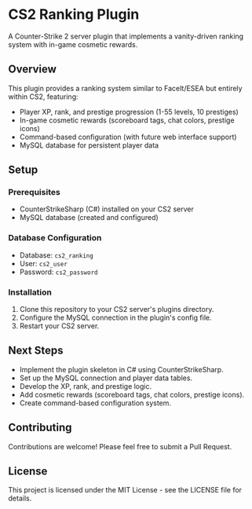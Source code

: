 # CS2 Ranking Plugin

A Counter-Strike 2 server plugin that implements a vanity-driven ranking system with in-game cosmetic rewards.

## Overview

This plugin provides a ranking system similar to FaceIt/ESEA but entirely within CS2, featuring:

- Player XP, rank, and prestige progression (1-55 levels, 10 prestiges)
- In-game cosmetic rewards (scoreboard tags, chat colors, prestige icons)
- Command-based configuration (with future web interface support)
- MySQL database for persistent player data

## Setup

### Prerequisites

- CounterStrikeSharp (C#) installed on your CS2 server
- MySQL database (created and configured)

### Database Configuration

- Database: `cs2_ranking`
- User: `cs2_user`
- Password: `cs2_password`

### Installation

1. Clone this repository to your CS2 server's plugins directory.
2. Configure the MySQL connection in the plugin's config file.
3. Restart your CS2 server.

## Next Steps

- Implement the plugin skeleton in C# using CounterStrikeSharp.
- Set up the MySQL connection and player data tables.
- Develop the XP, rank, and prestige logic.
- Add cosmetic rewards (scoreboard tags, chat colors, prestige icons).
- Create command-based configuration system.

## Contributing

Contributions are welcome! Please feel free to submit a Pull Request.

## License

This project is licensed under the MIT License - see the LICENSE file for details. 